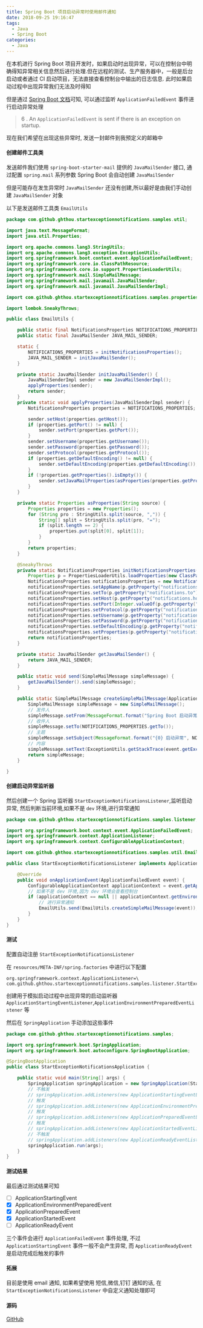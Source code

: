 ```yaml
---
title: Spring Boot 项目启动异常时使用邮件通知
date: 2018-09-25 19:16:47
tags:
  - Java
  - Spring Boot
categories:
  - Java
---
```


在本机进行 Spring Boot 项目开发时，如果启动时出现异常，可以在控制台中明确得知异常相关信息然后进行处理.但在远程的测试、生产服务器中，一般是后台启动或者通过 CI 启动项目，无法直接查看控制台中输出的日志信息. 此时如果启动过程中出现异常我们无法及时得知

但是通过 [Spring Boot  文档](https://docs.spring.io/spring-boot/docs/current/reference/html/boot-features-spring-application.html#boot-features-application-events-and-listeners)可知, 可以通过监听 `ApplicationFailedEvent` 事件进行启动异常处理

> 6 . An `ApplicationFailedEvent` is sent if there is an exception on startup.

现在我们希望在出现这些异常时, 发送一封邮件到我预定义的邮箱中

#### 创建邮件工具类

发送邮件我们使用 `spring-boot-starter-mail` 提供的 `JavaMailSender` 接口, 通过配置 `spring.mail` 系列参数 Spring Boot 会自动创建 `JavaMailSender` 

但是可能存在发生异常时 `JavaMailSender` 还没有创建,所以最好是由我们手动创建 `JavaMailSender` 对象

以下是发送邮件工具类 `EmailUtils`

```java
package com.github.ghthou.startexceptionnotifications.samples.util;

import java.text.MessageFormat;
import java.util.Properties;

import org.apache.commons.lang3.StringUtils;
import org.apache.commons.lang3.exception.ExceptionUtils;
import org.springframework.boot.context.event.ApplicationFailedEvent;
import org.springframework.core.io.ClassPathResource;
import org.springframework.core.io.support.PropertiesLoaderUtils;
import org.springframework.mail.SimpleMailMessage;
import org.springframework.mail.javamail.JavaMailSender;
import org.springframework.mail.javamail.JavaMailSenderImpl;

import com.github.ghthou.startexceptionnotifications.samples.properties.NotificationsProperties;

import lombok.SneakyThrows;

public class EmailUtils {

    public static final NotificationsProperties NOTIFICATIONS_PROPERTIES;
    public static final JavaMailSender JAVA_MAIL_SENDER;

    static {
        NOTIFICATIONS_PROPERTIES = initNotificationsProperties();
        JAVA_MAIL_SENDER = initJavaMailSender();
    }

    private static JavaMailSender initJavaMailSender() {
        JavaMailSenderImpl sender = new JavaMailSenderImpl();
        applyProperties(sender);
        return sender;
    }
    private static void applyProperties(JavaMailSenderImpl sender) {
        NotificationsProperties properties = NOTIFICATIONS_PROPERTIES;

        sender.setHost(properties.getHost());
        if (properties.getPort() != null) {
            sender.setPort(properties.getPort());
        }
        sender.setUsername(properties.getUsername());
        sender.setPassword(properties.getPassword());
        sender.setProtocol(properties.getProtocol());
        if (properties.getDefaultEncoding() != null) {
            sender.setDefaultEncoding(properties.getDefaultEncoding());
        }
        if (!properties.getProperties().isEmpty()) {
            sender.setJavaMailProperties(asProperties(properties.getProperties()));
        }
    }

    private static Properties asProperties(String source) {
        Properties properties = new Properties();
        for (String pro : StringUtils.split(source, ",")) {
            String[] split = StringUtils.split(pro, "=");
            if (split.length == 2) {
                properties.put(split[0], split[1]);
            }
        }
        return properties;
    }

    @SneakyThrows
    private static NotificationsProperties initNotificationsProperties() {
        Properties p = PropertiesLoaderUtils.loadProperties(new ClassPathResource("notifications.properties"));
        NotificationsProperties notificationsProperties = new NotificationsProperties();
        notificationsProperties.setAppName(p.getProperty("notifications.appName"));
        notificationsProperties.setTo(p.getProperty("notifications.to"));
        notificationsProperties.setHost(p.getProperty("notifications.host"));
        notificationsProperties.setPort(Integer.valueOf(p.getProperty("notifications.port")));
        notificationsProperties.setProtocol(p.getProperty("notifications.protocol"));
        notificationsProperties.setUsername(p.getProperty("notifications.username"));
        notificationsProperties.setPassword(p.getProperty("notifications.password"));
        notificationsProperties.setDefaultEncoding(p.getProperty("notifications.defaultEncoding"));
        notificationsProperties.setProperties(p.getProperty("notifications.properties"));
        return notificationsProperties;
    }

    private static JavaMailSender getJavaMailSender() {
        return JAVA_MAIL_SENDER;
    }

    public static void send(SimpleMailMessage simpleMessage) {
        getJavaMailSender().send(simpleMessage);
    }

    public static SimpleMailMessage createSimpleMailMessage(ApplicationFailedEvent event) {
        SimpleMailMessage simpleMessage = new SimpleMailMessage();
        // 发件人
        simpleMessage.setFrom(MessageFormat.format("Spring Boot 启动异常 <{0}>", NOTIFICATIONS_PROPERTIES.getUsername()));
        // 收件人
        simpleMessage.setTo(NOTIFICATIONS_PROPERTIES.getTo());
        // 主题
        simpleMessage.setSubject(MessageFormat.format("{0} 启动异常", NOTIFICATIONS_PROPERTIES.getAppName()));
        // 内容
        simpleMessage.setText(ExceptionUtils.getStackTrace(event.getException()));
        return simpleMessage;
    }

}

```

#### 创建启动异常监听器

然后创建一个 Spring 监听器 `StartExceptionNotificationsListener`,监听启动异常, 然后判断当前环境,如果不是 `dev` 环境,进行异常通知

```java
package com.github.ghthou.startexceptionnotifications.samples.listener;

import org.springframework.boot.context.event.ApplicationFailedEvent;
import org.springframework.context.ApplicationListener;
import org.springframework.context.ConfigurableApplicationContext;

import com.github.ghthou.startexceptionnotifications.samples.util.EmailUtils;

public class StartExceptionNotificationsListener implements ApplicationListener<ApplicationFailedEvent> {

    @Override
    public void onApplicationEvent(ApplicationFailedEvent event) {
        ConfigurableApplicationContext applicationContext = event.getApplicationContext();
        // 如果不是 dev 环境,因为 dev 环境会查看控制台
        if (applicationContext == null || applicationContext.getEnvironment().acceptsProfiles("!dev")) {
            // 进行异常通知
            EmailUtils.send(EmailUtils.createSimpleMailMessage(event));
        }
    }
}

```

#### 测试

配置自动注册 `StartExceptionNotificationsListener`

在 `resources/META-INF/spring.factories` 中进行以下配置

```
org.springframework.context.ApplicationListener=\
com.github.ghthou.startexceptionnotifications.samples.listener.StartExceptionNotificationsListener
```

创建用于模拟启动过程中出现异常的启动监听器 `ApplicationStartingEventListener`,`ApplicationEnvironmentPreparedEventListener` 等

然后在 `SpringApplication` 手动添加这些事件

```java
package com.github.ghthou.startexceptionnotifications.samples;

import org.springframework.boot.SpringApplication;
import org.springframework.boot.autoconfigure.SpringBootApplication;

@SpringBootApplication
public class StartExceptionNotificationsApplication {

    public static void main(String[] args) {
        SpringApplication springApplication = new SpringApplication(StartExceptionNotificationsApplication.class);
        // 不触发
        // springApplication.addListeners(new ApplicationStartingEventListener());
        // 触发
        // springApplication.addListeners(new ApplicationEnvironmentPreparedEventListener());
        // 触发
        // springApplication.addListeners(new ApplicationPreparedEventListener());
        // 触发
        // springApplication.addListeners(new ApplicationStartedEventListener());
        // 不触发
        // springApplication.addListeners(new ApplicationReadyEventListener());
        springApplication.run(args);
    }
}

```

#### 测试结果

最后通过测试结果可知

- [ ] ApplicationStartingEvent
- [x] ApplicationEnvironmentPreparedEvent
- [x] ApplicationPreparedEvent
- [x] ApplicationStartedEvent
- [ ] ApplicationReadyEvent

三个事件会进行 `ApplicationFailedEvent` 事件处理, 不过 `ApplicationStartingEvent` 事件一般不会产生异常, 而 `ApplicationReadyEvent` 是启动完成后触发的事件

#### 拓展

目前是使用 email 通知, 如果希望使用 短信,微信,钉钉 通知的话, 在 `StartExceptionNotificationsListener` 中自定义通知处理即可

#### 源码

[GitHub](https://github.com/ghthou/spring-boot-start-exception-notifications-samples)



